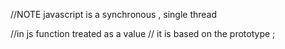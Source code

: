 //NOTE javascript is a synchronous , single thread



//in js function treated as a value 
// it is based on the prototype ;

